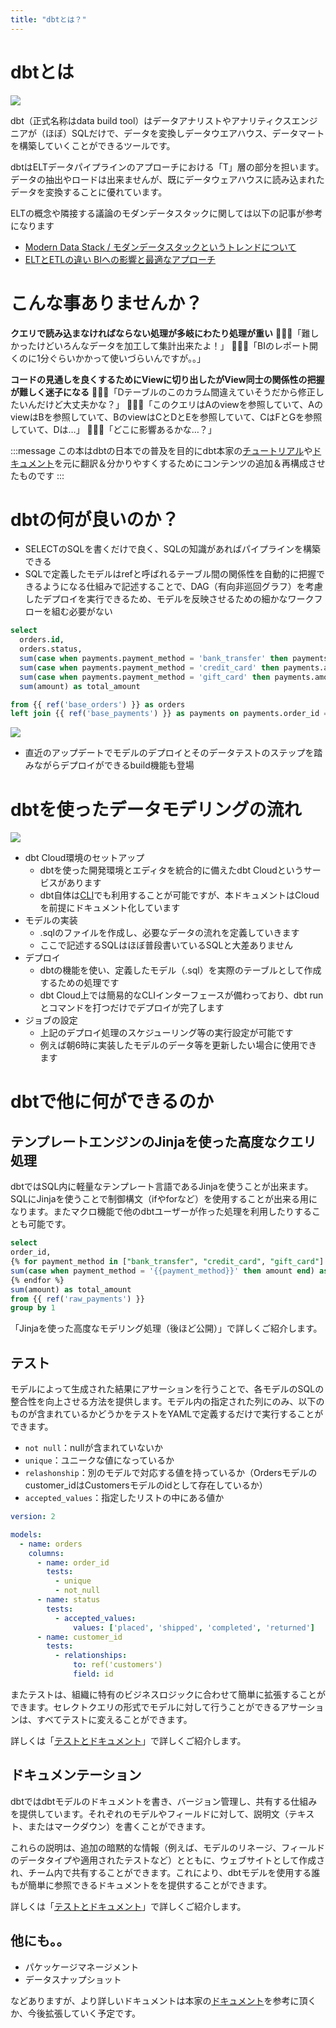 ```yaml
---
title: "dbtとは？"
---
```

# dbtとは
![](https://storage.googleapis.com/zenn-user-upload/52b75d3cdcdd-20211128.png)

dbt（正式名称はdata build tool）はデータアナリストやアナリティクスエンジニアが（ほぼ）SQLだけで、データを変換しデータウエアハウス、データマートを構築していくことができるツールです。

dbtはELTデータパイプラインのアプローチにおける「T」層の部分を担います。データの抽出やロードは出来ませんが、既にデータウェアハウスに読み込まれたデータを変換することに優れています。

ELTの概念や隣接する議論のモダンデータスタックに関しては以下の記事が参考になります
- [Modern Data Stack / モダンデータスタックというトレンドについて](https://satoshihirose.hateblo.jp/entry/2021/11/20/160548#ELT-ELT-ELT)
- [ELTとETLの違い BIへの影響と最適なアプローチ](https://www.talend.com/jp/resources/elt-vs-etl/)

# こんな事ありませんか？
**クエリで読み込まなければならない処理が多岐にわたり処理が重い**
👱🏻‍♂️「難しかったけどいろんなデータを加工して集計出来たよ！」
👱🏽‍♀️「BIのレポート開くのに1分ぐらいかかって使いづらいんですが。。」

**コードの見通しを良くするためにViewに切り出したがView同士の関係性の把握が難しく迷子になる**
👱🏻‍♂️「Dテーブルのこのカラム間違えていそうだから修正したいんだけど大丈夫かな？」
👱🏽‍♀️「このクエリはAのviewを参照していて、AのviewはBを参照していて、BのviewはCとDとEを参照していて、CはFとGを参照していて、Dは…」
👱🏻‍♂️「どこに影響あるかな…？」

:::message
この本はdbtの日本での普及を目的にdbt本家の[チュートリアル](https://docs.getdbt.com/tutorial/setting-up)や[ドキュメント](https://docs.getdbt.com/docs/introduction)を元に翻訳＆分かりやすくするためにコンテンツの追加＆再構成させたものです
:::

# dbtの何が良いのか？
- SELECTのSQLを書くだけで良く、SQLの知識があればパイプラインを構築できる
- SQLで定義したモデルはrefと呼ばれるテーブル間の関係性を自動的に把握できるようになる仕組みで記述することで、DAG（有向非巡回グラフ）を考慮したデプロイを実行できるため、モデルを反映させるための細かなワークフローを組む必要がない
```sql
select
  orders.id,
  orders.status,
  sum(case when payments.payment_method = 'bank_transfer' then payments.amount else 0 end) as bank_transfer_amount,
  sum(case when payments.payment_method = 'credit_card' then payments.amount else 0 end) as credit_card_amount,
  sum(case when payments.payment_method = 'gift_card' then payments.amount else 0 end) as gift_card_amount,
  sum(amount) as total_amount

from {{ ref('base_orders') }} as orders
left join {{ ref('base_payments') }} as payments on payments.order_id = orders.id
```
![](https://docs.getdbt.com/img/docs/2ce8dce-Screen_Shot_2018-09-16_at_11.46.12_AM.png)
  - 直近のアップデートでモデルのデプロイとそのデータテストのステップを踏みながらデプロイができるbuild機能も登場

# dbtを使ったデータモデリングの流れ
![](https://storage.googleapis.com/zenn-user-upload/6496a4ecf051-20211128.png)

- dbt Cloud環境のセットアップ
  - dbtを使った開発環境とエディタを統合的に備えたdbt Cloudというサービスがあります
  - dbt自体は[CLI](https://docs.getdbt.com/docs/introduction#developing-locally-with-the-command-line-interface-cli)でも利用することが可能ですが、本ドキュメントはCloudを前提にドキュメント化しています
- モデルの実装
  - .sqlのファイルを作成し、必要なデータの流れを定義していきます
  - ここで記述するSQLはほぼ普段書いているSQLと大差ありません
- デプロイ
  - dbtの機能を使い、定義したモデル（.sql）を実際のテーブルとして作成するための処理です
  - dbt Cloud上では簡易的なCLIインターフェースが備わっており、dbt runとコマンドを打つだけでデプロイが完了します
- ジョブの設定
  - 上記のデプロイ処理のスケジューリング等の実行設定が可能です
  - 例えば朝6時に実装したモデルのデータ等を更新したい場合に使用できます

# dbtで他に何ができるのか

## テンプレートエンジンのJinjaを使った高度なクエリ処理
dbtではSQL内に軽量なテンプレート言語であるJinjaを使うことが出来ます。SQLにJinjaを使うことで制御構文（ifやforなど）を使用することが出来る用になります。またマクロ機能で他のdbtユーザーが作った処理を利用したりすることも可能です。

```sql
select
order_id,
{% for payment_method in ["bank_transfer", "credit_card", "gift_card"] %}
sum(case when payment_method = '{{payment_method}}' then amount end) as {{payment_method}}_amount,
{% endfor %}
sum(amount) as total_amount
from {{ ref('raw_payments') }}
group by 1
```

「Jinjaを使った高度なモデリング処理（後ほど公開）」で詳しくご紹介します。

## テスト
モデルによって生成された結果にアサーションを行うことで、各モデルのSQLの整合性を向上させる方法を提供します。モデル内の指定された列にのみ、以下のものが含まれているかどうかをテストをYAMLで定義するだけで実行することができます。

- `not null`：nullが含まれていないか
- `unique`：ユニークな値になっているか
- `relashonship`：別のモデルで対応する値を持っているか（Ordersモデルのcustomer_idはCustomersモデルのidとして存在しているか）
- `accepted_values`：指定したリストの中にある値か

```yaml
version: 2

models:
  - name: orders
    columns:
      - name: order_id
        tests:
          - unique
          - not_null
      - name: status
        tests:
          - accepted_values:
              values: ['placed', 'shipped', 'completed', 'returned']
      - name: customer_id
        tests:
          - relationships:
              to: ref('customers')
              field: id
```

またテストは、組織に特有のビジネスロジックに合わせて簡単に拡張することができます。セレクトクエリの形式でモデルに対して行うことができるアサーションは、すべてテストに変えることができます。

詳しくは「[テストとドキュメント]()」で詳しくご紹介します。

## ドキュメンテーション
dbtではdbtモデルのドキュメントを書き、バージョン管理し、共有する仕組みを提供しています。それぞれのモデルやフィールドに対して、説明文（テキスト、またはマークダウン）を書くことができます。

これらの説明は、追加の暗黙的な情報（例えば、モデルのリネージ、フィールドのデータタイプや適用されたテストなど）とともに、ウェブサイトとして作成され、チーム内で共有することができます。これにより、dbtモデルを使用する誰もが簡単に参照できるドキュメントをを提供することができます。

詳しくは「[テストとドキュメント]()」で詳しくご紹介します。

## 他にも。。
- パケッケージマネージメント
- データスナップショット

などありますが、より詳しいドキュメントは本家の[ドキュメント](https://docs.getdbt.com/docs/building-a-dbt-project/projects)を参考に頂くか、今後拡張していく予定です。